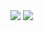 <img src="https://capsule-render.vercel.app/api?type=waving&color=auto&height=200&section=header&text=YuhaSung-Github&fontSize=90" />

<img src="https://img.shields.io/badge/아이콘내용-바탕색?style=flat&logo=#E34F26&logoColor=white"/>

<!--
**sungyuha/sungyuha** is a ✨ _special_ ✨ repository because its `README.md` (this file) appears on your GitHub profile.

Here are some ideas to get you started:

- 🔭 I’m currently working on ...
- 🌱 I’m currently learning ...
- 👯 I’m looking to collaborate on ...
- 🤔 I’m looking for help with ...
- 💬 Ask me about ...
- 📫 How to reach me: ...
- 😄 Pronouns: ...
- ⚡ Fun fact: ...
-->
